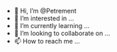 - 👋 Hi, I’m @Petrement
- 👀 I’m interested in ...
- 🌱 I’m currently learning ...
- 💞️ I’m looking to collaborate on ...
- 📫 How to reach me ...

<!---
Petrement/Petrement is a ✨ special ✨ repository because its `README.md` (this file) appears on your GitHub profile.
You can click the Preview link to take a look at your changes.
--->
